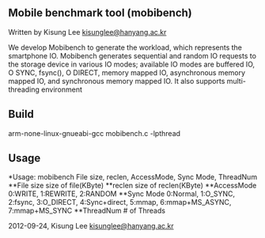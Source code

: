 Mobile benchmark tool (mobibench)
---------------------------------

Written by Kisung Lee <kisunglee@hanyang.ac.kr>

We develop Mobibench to generate the workload, which
represents the smartphone IO. Mobibench generates sequential
and random IO requests to the storage device
in various IO modes; available IO modes are buffered
IO, O SYNC, fsync(), O DIRECT, memory mapped
IO, asynchronous memory mapped IO, and synchronous
memory mapped IO. It also supports multi-threading environment


Build
-----
arm-none-linux-gnueabi-gcc mobibench.c -lpthread


Usage
-----
*Usage: mobibench File size, reclen, AccessMode, Sync Mode, ThreadNum
**File size     size of file(KByte)
**reclen        size of reclen(KByte)
**AccessMode    0:WRITE, 1:REWRITE, 2:RANDOM
**Sync Mode     0:Normal, 1:O_SYNC, 2:fsync, 3:O_DIRECT, 4:Sync+direct, 5:mmap, 6:mmap+MS_ASYNC, 7:mmap+MS_SYNC
**ThreadNum     # of Threads



2012-09-24, Kisung Lee <kisunglee@hanyang.ac.kr>
